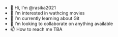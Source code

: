 - 👋 Hi, I’m @rasika2021
- 👀 I’m interested in wathcing movies
- 🌱 I’m currently learning about Git
- 💞️ I’m looking to collaborate on anything available
- 📫 How to reach me TBA

<!---
rasika2021/rasika2021 is a ✨ special ✨ repository because its `README.md` (this file) appears on your GitHub profile.
You can click the Preview link to take a look at your changes.
--->
